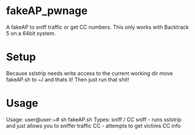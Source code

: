 fakeAP_pwnage
=============

A fakeAP to sniff traffic or get CC numbers. This only works with Backtrack 5 on a 64bit system.

Setup
=====
Because sslstrip needs write access to the current working dir move fakeAP.sh to ~/ and thats it! Then just run that shit!

Usage
=====
Usage: user@user:~# sh fakeAP.sh <SSID> <type>
Types: sniff / CC
sniff - runs sslstrip and just allows you to sniffer traffic
CC - attempts to get victims CC info

